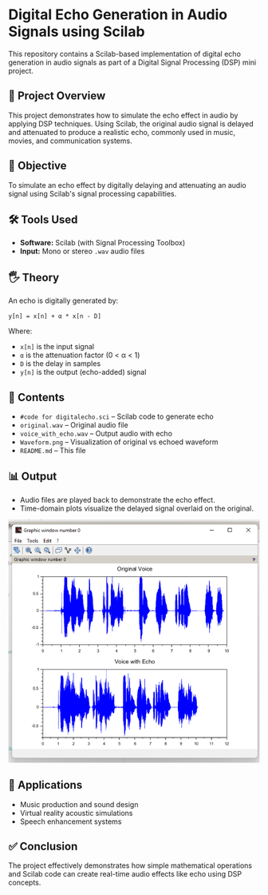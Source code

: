 # Digital Echo Generation in Audio Signals using Scilab

This repository contains a Scilab-based implementation of digital echo generation in audio signals as part of a Digital Signal Processing (DSP) mini project.

## 📌 Project Overview

This project demonstrates how to simulate the echo effect in audio by applying DSP techniques. Using Scilab, the original audio signal is delayed and attenuated to produce a realistic echo, commonly used in music, movies, and communication systems.

## 🎯 Objective

To simulate an echo effect by digitally delaying and attenuating an audio signal using Scilab's signal processing capabilities.

## 🛠️ Tools Used

* **Software:** Scilab (with Signal Processing Toolbox)
* **Input:** Mono or stereo `.wav` audio files

## 🖐️ Theory

An echo is digitally generated by:

```
y[n] = x[n] + α * x[n - D]
```

Where:

* `x[n]` is the input signal
* `α` is the attenuation factor (0 < α < 1)
* `D` is the delay in samples
* `y[n]` is the output (echo-added) signal

## 📄 Contents

* `#code for digitalecho.sci` – Scilab code to generate echo
* `original.wav` – Original audio file
* `voice_with_echo.wav` – Output audio with echo
* `Waveform.png` – Visualization of original vs echoed waveform
* `README.md` – This file

## 📊 Output

* Audio files are played back to demonstrate the echo effect.
* Time-domain plots visualize the delayed signal overlaid on the original.

![Echo Waveform](Waveform.png)

## 🚀 Applications

* Music production and sound design
* Virtual reality acoustic simulations
* Speech enhancement systems

## ✅ Conclusion

The project effectively demonstrates how simple mathematical operations and Scilab code can create real-time audio effects like echo using DSP concepts.

